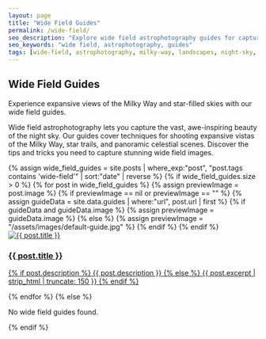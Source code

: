 ```yaml
---
layout: page
title: "Wide Field Guides"
permalink: /wide-field/
seo_description: "Explore wide field astrophotography guides for capturing expansive night skies."
seo_keywords: "wide field, astrophotography, guides"
tags: [wide-field, astrophotography, milky-way, landscapes, night-sky, wide-angle, star-trails, astro, panoramic, long-exposure, cosmic, deep-sky, celestial, expansive]
---
```


<h2>Wide Field Guides</h2>
<p>Experience expansive views of the Milky Way and star-filled skies with our wide field guides.</p>

<!-- Introduction Block -->
<div class="topic-intro">
  <p>
    Wide field astrophotography lets you capture the vast, awe-inspiring beauty of the night sky. Our guides cover techniques for shooting expansive vistas of the Milky Way, star trails, and panoramic celestial scenes. Discover the tips and tricks you need to capture stunning wide field images.
  </p>
</div>

<div class="featured-grid">
  {% assign wide_field_guides = site.posts | where_exp:"post", "post.tags contains 'wide-field'" | sort:"date" | reverse %}
  {% if wide_field_guides.size > 0 %}
    {% for post in wide_field_guides %}
      {% assign previewImage = post.image %}
      {% if previewImage == nil or previewImage == "" %}
         {% assign guideData = site.data.guides | where:"url", post.url | first %}
         {% if guideData and guideData.image %}
            {% assign previewImage = guideData.image %}
         {% else %}
            {% assign previewImage = "/assets/images/default-guide.jpg" %}
         {% endif %}
      {% endif %}
      <a class="featured-card" href="{{ post.url | relative_url }}">
         <img src="{{ previewImage | relative_url }}" alt="{{ post.title }}">
         <div class="featured-content no-bg">
           <h3>{{ post.title }}</h3>
           <p>
             {% if post.description %}
               {{ post.description }}
             {% else %}
               {{ post.excerpt | strip_html | truncate: 150 }}
             {% endif %}
           </p>
         </div>
      </a>
    {% endfor %}
  {% else %}
    <p>No wide field guides found.</p>
  {% endif %}
</div>
